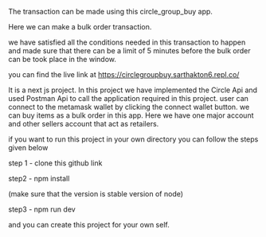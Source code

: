 The transaction can be made using this circle_group_buy app.

Here we can make a bulk order transaction.

we have satisfied all the conditions needed in this transaction to happen and made sure that there can be a limit of 5 minutes before the bulk order can be took place in the window.


you can find the live link at https://circlegroupbuy.sarthakton6.repl.co/



It is a next js project.
In this project we have implemented the Circle Api and used Postman Api to call the application required in this project.
user can connect to the metamask wallet by clicking the connect wallet button.
we can buy items as a bulk order in this app.
Here we have one major account and other sellers account that act as retailers.

if you want to run this project in your own directory you can follow the steps given below

step 1 - clone this github link

step2 - npm install 

(make sure that the version is stable version of node)

step3 - npm run dev

and you can create this project for your own self.
